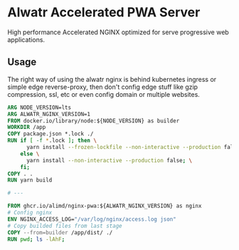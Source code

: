 # Alwatr Accelerated PWA Server

High performance Accelerated NGINX optimized for serve progressive web applications.

## Usage

The right way of using the alwatr nginx is behind kubernetes ingress or simple edge reverse-proxy, then don't config edge stuff like gzip compression, ssl, etc or even config domain or multiple websites.

```Dockerfile
ARG NODE_VERSION=lts
ARG ALWATR_NGINX_VERSION=1
FROM docker.io/library/node:${NODE_VERSION} as builder
WORKDIR /app
COPY package.json *.lock ./
RUN if [ -f *.lock ]; then \
      yarn install --frozen-lockfile --non-interactive --production false; \
    else \
      yarn install --non-interactive --production false; \
    fi;
COPY . .
RUN yarn build

# ---

FROM ghcr.io/alimd/nginx-pwa:${ALWATR_NGINX_VERSION} as nginx
# Config nginx
ENV NGINX_ACCESS_LOG="/var/log/nginx/access.log json"
# Copy builded files from last stage
COPY --from=builder /app/dist/ ./
RUN pwd; ls -lAhF;
```
